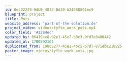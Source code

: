 ```yaml
---
id: 0ec22249-9db9-4873-8d39-b24088801ec9
blueprint: project
title: Pots
website_address: 'part-of-the solution.de'
project_video: videos/tyfte_work_pots.mp4
color_field: '#2284ec'
updated_by: 06410ee8-92e1-45e7-b0e3-9fd7e0400442
updated_at: 1700592161
duplicated_from: 10805277-45e1-4bc5-b7d7-871ebe218925
poster_image: videos/tyfte_work_pots.jpg
---
```

